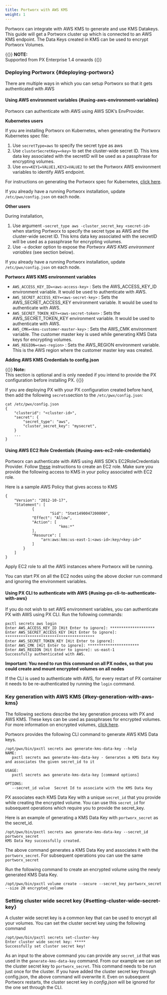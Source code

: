 ```yaml
---
title: Portworx with AWS KMS
weight: 1
---
```


Portworx can integrate with AWS KMS to generate and use KMS Datakeys. This guide will get a Portworx cluster up which is connected to an AWS KMS endpoint. The Data Keys created in KMS can be used to encrypt Portworx Volumes.

{{<info>}}
**NOTE:**  
Supported from PX Enterprise 1.4 onwards
{{</info>}}

### Deploying Portworx {#deploying-portworx}

There are multiple ways in which you can setup Portworx so that it gets authenticated with AWS

#### Using AWS environment variables {#using-aws-environment-variables}

Portworx can authenticate with AWS using AWS SDK’s EnvProvider.

**Kubernetes users**

If you are installing Portworx on Kubernetes, when generating the Portworx Kubernetes spec file:

1. Use `secretType=aws` to specify the secret type as aws
2. Use `clusterSecretKey=<key>` to set the cluster-wide secret ID. This kms data key associated with the secretID will be used as a passphrase for encrypting volumes.
3. Use `env=KEY1=VALUE1,KEY2=VALUE2` to set the Portworx AWS environment variables to identify AWS endpoint.

For instructions on generating the Portworx spec for Kubernetes, [click here](/portworx-install-with-kubernetes).


If you already have a running Portworx installation, update `/etc/pwx/config.json` on each node.

**Other users**

During installation,

1. Use argument `-secret_type aws -cluster_secret_key <secret-id>` when starting Portworx to specify the secret type as AWS and the cluster-wide secret ID. This kms data key associated with the secretID will be used as a passphrase for encrypting volumes.
2. Use `-e` docker option to expose the _Portworx AWS KMS environment variables_ \(see section below\).

If you already have a running Portworx installation, update `/etc/pwx/config.json` on each node.

**Portworx AWS KMS environment variables**

* `AWS_ACCESS_KEY_ID=<aws-access-key>` : Sets the AWS\_ACCESS\_KEY\_ID environment variable. It would be used to authenticate with AWS.
* `AWS_SECRET_ACCESS_KEY=<aws-secret-key>` : Sets the AWS\_SECRET\_ACCESS\_KEY environment variable. It would be used to authenticate with AWS.
* `AWS_SECRET_TOKEN_KEY=<aws-secret-token>` : Sets the AWS\_SECRET\_TOKEN\_KEY environment variable. It would be used to authenticate with AWS.
* `AWS_CMK=<kms-customer-master-key>` : Sets the AWS\_CMK environment variable. The customer master key is used while generating KMS Data keys for encrypting volumes.
* `AWS_REGION=<aws-region>` : Sets the AWS\_REGION environment variable. This is the AWS region where the customer master key was created.

**Adding AWS KMS Credentials to config.json**

{{<info>}}
**Note:**  
This section is optional and is only needed if you intend to provide the PX configuration before installing PX.
{{</info>}}

If you are deploying PX with your PX configuration created before hand, then add the following `secrets`section to the `/etc/pwx/config.json`:

```text
cat /etc/pwx/config.json
{
    "clusterid": "<cluster-id>",
    "secret": {
        "secret_type": "aws",
        "cluster_secret_key": "mysecret",
    }
    ...
}
```

#### Using AWS EC2 Role Credentials {#using-aws-ec2-role-credentials}

Portworx can authenticate with AWS using AWS SDK’s EC2RoleCredentials Provider. Follow [these](http://docs.aws.amazon.com/AWSEC2/latest/UserGuide/iam-roles-for-amazon-ec2.html) instructions to create an EC2 role. Make sure you provide the following access to KMS in your policy associated with EC2 role.

Here is a sample AWS Policy that gives access to KMS

```text
{
    "Version": "2012-10-17",
    "Statement": [
            {
	                "Sid": "Stmt1490047200000",
            "Effect": "Allow",
            "Action": [
	                    "kms:*"
            ],
            "Resource": [
                "arn:aws:kms:us-east-1:<aws-id>:key/<key-id>"
            ]
        }
    ]
}
```

Apply EC2 role to all the AWS instances where Portworx will be running.

You can start PX on all the EC2 nodes using the above docker run command and ignoring the environment variables.

#### Using PX CLI to authenticate with AWS {#using-px-cli-to-authenticate-with-aws}

If you do not wish to set AWS environment variables, you can authenticate PX with AWS using PX CLI. Run the following commands:

```text
pxctl secrets aws login
Enter AWS_ACCESS_KEY_ID [Hit Enter to ignore]: ********************
Enter AWS_SECRET_ACCESS_KEY [Hit Enter to ignore]: ****************************************
Enter AWS_SECRET_TOKEN_KEY [Hit Enter to ignore]:
Enter AWS_CMK [Hit Enter to ignore]: ***********************
Enter AWS_REGION [Hit Enter to ignore]: us-east-1
Successfully authenticated with AWS.
```

**Important: You need to run this command on all PX nodes, so that you could create and mount encrypted volumes on all nodes**

If the CLI is used to authenticate with AWS, for every restart of PX container it needs to be re-authenticated by running the `login` command.

### Key generation with AWS KMS {#key-generation-with-aws-kms}

The following sections describe the key generation process with PX and AWS KMS. These keys can be used as passphrases for encrypted volumes. For more information on encrypted volumes, [click here](/reference/CLI/data-volumes/encrypted-volumes).

Portworx provides the following CLI command to generate AWS KMS Data keys.

```text
/opt/pwx/bin/pxctl secrets aws generate-kms-data-key --help
NAME:
   pxctl secrets aws generate-kms-data-key - Generates a KMS Data Key and associates the given secret_id to it

USAGE:
   pxctl secrets aws generate-kms-data-key [command options]

OPTIONS:
   --secret_id value  Secret Id to associate with the KMS Data Key
```

PX associates each KMS Data Key with a unique `secret_id` that you provide while creating the encrypted volume. You can use this `secret_id` for subsequent operations which require you to provide the secret\_key.

Here is an example of generating a KMS Data Key with `portworx_secret` as the secret\_id.

```text
/opt/pwx/bin/pxctl secrets aws generate-kms-data-key --secret_id portworx_secret
KMS Data Key successfully created.
```

The above command generates a KMS Data Key and associates it with the `portworx_secret`. For subsequent operations you can use the same `portworx_secret`

Run the following command to create an encrypted volume using the newly generated KMS Data Key.

```text
/opt/pwx/bin/pxctl volume create --secure --secret_key portworx_secret --size 20 encrypted_volume
```

### Setting cluster wide secret key {#setting-cluster-wide-secret-key}

A cluster wide secret key is a common key that can be used to encrypt all your volumes. You can set the cluster secret key using the following command

```text
/opt/pwx/bin/pxctl secrets set-cluster-key
Enter cluster wide secret key: *****
Successfully set cluster secret key!

```

As an input to the above command you can provide any `secret_id` that was used in the `generate-kms-data-key` command. From our example we can set the cluster secret key to `portworx_secret`. This command needs to be run just once for the cluster. If you have added the cluster secret key through config.json, the above command will overwrite it. Even on subsequent Portworx restarts, the cluster secret key in _config.json_ will be ignored for the one set through the CLI.  
